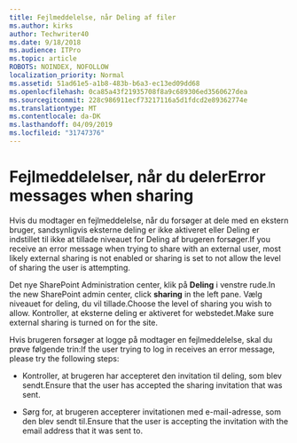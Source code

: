 ```yaml
---
title: Fejlmeddelelse, når Deling af filer
ms.author: kirks
author: Techwriter40
ms.date: 9/18/2018
ms.audience: ITPro
ms.topic: article
ROBOTS: NOINDEX, NOFOLLOW
localization_priority: Normal
ms.assetid: 51ad61e5-a1b8-483b-b6a3-ec13ed09dd68
ms.openlocfilehash: 0ca85a43f21935708f8a9c689306ed3560627dea
ms.sourcegitcommit: 228c986911ecf73217116a5d1fdcd2e89362774e
ms.translationtype: MT
ms.contentlocale: da-DK
ms.lasthandoff: 04/09/2019
ms.locfileid: "31747376"
---
```

# <a name="error-messages-when-sharing"></a><span data-ttu-id="5c9f4-102">Fejlmeddelelser, når du deler</span><span class="sxs-lookup"><span data-stu-id="5c9f4-102">Error messages when sharing</span></span>

<span data-ttu-id="5c9f4-103">Hvis du modtager en fejlmeddelelse, når du forsøger at dele med en ekstern bruger, sandsynligvis eksterne deling er ikke aktiveret eller Deling er indstillet til ikke at tillade niveauet for Deling af brugeren forsøger.</span><span class="sxs-lookup"><span data-stu-id="5c9f4-103">If you receive an error message when trying to share with an external user, most likely external sharing is not enabled or sharing is set to not allow the level of sharing the user is attempting.</span></span>
  
<span data-ttu-id="5c9f4-104">Det nye SharePoint Administration center, klik på **Deling** i venstre rude.</span><span class="sxs-lookup"><span data-stu-id="5c9f4-104">In the  new SharePoint admin center, click **sharing** in the left pane.</span></span> <span data-ttu-id="5c9f4-105">Vælg niveauet for deling, du vil tillade.</span><span class="sxs-lookup"><span data-stu-id="5c9f4-105">Choose the level of sharing you wish to allow.</span></span> <span data-ttu-id="5c9f4-106">Kontroller, at eksterne deling er aktiveret for webstedet.</span><span class="sxs-lookup"><span data-stu-id="5c9f4-106">Make sure external sharing is turned on for the site.</span></span> 
  
<span data-ttu-id="5c9f4-107">Hvis brugeren forsøger at logge på modtager en fejlmeddelelse, skal du prøve følgende trin:</span><span class="sxs-lookup"><span data-stu-id="5c9f4-107">If the user trying to log in receives an error message, please try the following steps:</span></span>
  
- <span data-ttu-id="5c9f4-108">Kontroller, at brugeren har accepteret den invitation til deling, som blev sendt.</span><span class="sxs-lookup"><span data-stu-id="5c9f4-108">Ensure that the user has accepted the sharing invitation that was sent.</span></span>
    
- <span data-ttu-id="5c9f4-109">Sørg for, at brugeren accepterer invitationen med e-mail-adresse, som den blev sendt til.</span><span class="sxs-lookup"><span data-stu-id="5c9f4-109">Ensure that the user is accepting the invitation with the email address that it was sent to.</span></span>
    

